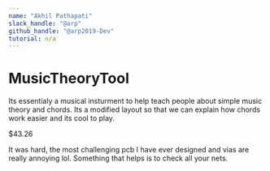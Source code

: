 ```yaml
---
name: "Akhil Pathapati"
slack_handle: "@arp"
github_handle: "@arp2019-Dev"
tutorial: n/a
---
```


# MusicTheoryTool

<!-- Describe your board in 2-3 sentences. What are you making? What will it do? -->
Its essentialy a musical insturment to help teach people about simple music theory and chords. Its a modified layout so that we can explain
how chords work easier and its cool to play.

<!-- How much is it going to cost? -->
$43.26

<!-- Tell us a little bit about your design process. What were some challenges? What helped? ***Totally optional*** -->
It was hard, the most challenging pcb I have ever designed and vias are really annoying lol. Something that helps is to check all your nets.
